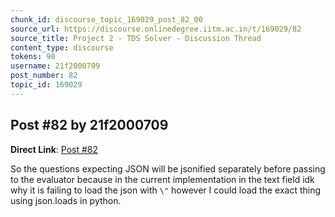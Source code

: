 ```yaml
---
chunk_id: discourse_topic_169029_post_82_00
source_url: https://discourse.onlinedegree.iitm.ac.in/t/169029/82
source_title: Project 2 - TDS Solver - Discussion Thread
content_type: discourse
tokens: 90
username: 21f2000709
post_number: 82
topic_id: 169029
---
```


## Post #82 by 21f2000709

**Direct Link**: [Post #82](https://discourse.onlinedegree.iitm.ac.in/t/169029/82)

So the questions expecting JSON will be jsonified separately before passing to the evaluator because in the current implementation in the text field idk why it is failing to load the json with `\"` however I could load the exact thing using json.loads in python.
